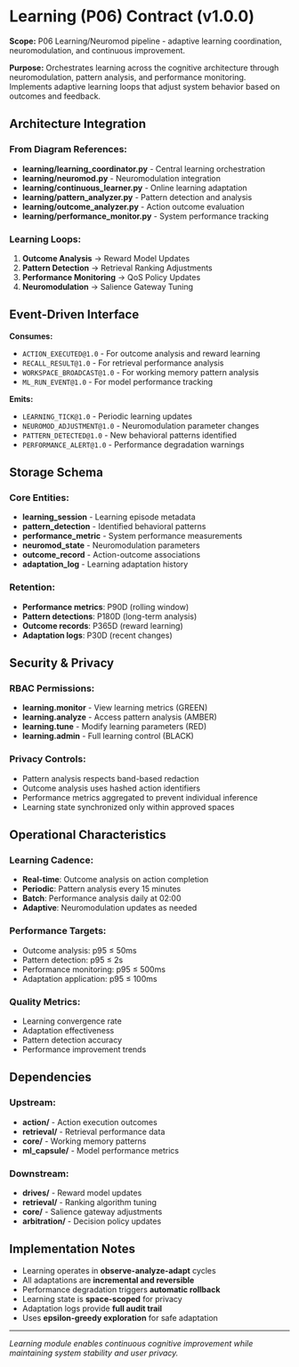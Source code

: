 # Learning (P06) Contract (v1.0.0)

**Scope:** P06 Learning/Neuromod pipeline - adaptive learning coordination, neuromodulation, and continuous improvement.

**Purpose:** Orchestrates learning across the cognitive architecture through neuromodulation, pattern analysis, and performance monitoring. Implements adaptive learning loops that adjust system behavior based on outcomes and feedback.

## Architecture Integration

### From Diagram References:
- **learning/learning_coordinator.py** - Central learning orchestration
- **learning/neuromod.py** - Neuromodulation integration
- **learning/continuous_learner.py** - Online learning adaptation
- **learning/pattern_analyzer.py** - Pattern detection and analysis
- **learning/outcome_analyzer.py** - Action outcome evaluation
- **learning/performance_monitor.py** - System performance tracking

### Learning Loops:
1. **Outcome Analysis** → Reward Model Updates
2. **Pattern Detection** → Retrieval Ranking Adjustments
3. **Performance Monitoring** → QoS Policy Updates
4. **Neuromodulation** → Salience Gateway Tuning

## Event-Driven Interface

**Consumes:**
- `ACTION_EXECUTED@1.0` - For outcome analysis and reward learning
- `RECALL_RESULT@1.0` - For retrieval performance analysis
- `WORKSPACE_BROADCAST@1.0` - For working memory pattern analysis
- `ML_RUN_EVENT@1.0` - For model performance tracking

**Emits:**
- `LEARNING_TICK@1.0` - Periodic learning updates
- `NEUROMOD_ADJUSTMENT@1.0` - Neuromodulation parameter changes
- `PATTERN_DETECTED@1.0` - New behavioral patterns identified
- `PERFORMANCE_ALERT@1.0` - Performance degradation warnings

## Storage Schema

### Core Entities:
- **learning_session** - Learning episode metadata
- **pattern_detection** - Identified behavioral patterns
- **performance_metric** - System performance measurements
- **neuromod_state** - Neuromodulation parameters
- **outcome_record** - Action-outcome associations
- **adaptation_log** - Learning adaptation history

### Retention:
- **Performance metrics**: P90D (rolling window)
- **Pattern detections**: P180D (long-term analysis)
- **Outcome records**: P365D (reward learning)
- **Adaptation logs**: P30D (recent changes)

## Security & Privacy

### RBAC Permissions:
- **learning.monitor** - View learning metrics (GREEN)
- **learning.analyze** - Access pattern analysis (AMBER)
- **learning.tune** - Modify learning parameters (RED)
- **learning.admin** - Full learning control (BLACK)

### Privacy Controls:
- Pattern analysis respects band-based redaction
- Outcome analysis uses hashed action identifiers
- Performance metrics aggregated to prevent individual inference
- Learning state synchronized only within approved spaces

## Operational Characteristics

### Learning Cadence:
- **Real-time**: Outcome analysis on action completion
- **Periodic**: Pattern analysis every 15 minutes
- **Batch**: Performance analysis daily at 02:00
- **Adaptive**: Neuromodulation updates as needed

### Performance Targets:
- Outcome analysis: p95 ≤ 50ms
- Pattern detection: p95 ≤ 2s
- Performance monitoring: p95 ≤ 500ms
- Adaptation application: p95 ≤ 100ms

### Quality Metrics:
- Learning convergence rate
- Adaptation effectiveness
- Pattern detection accuracy
- Performance improvement trends

## Dependencies

### Upstream:
- **action/** - Action execution outcomes
- **retrieval/** - Retrieval performance data
- **core/** - Working memory patterns
- **ml_capsule/** - Model performance metrics

### Downstream:
- **drives/** - Reward model updates
- **retrieval/** - Ranking algorithm tuning
- **core/** - Salience gateway adjustments
- **arbitration/** - Decision policy updates

## Implementation Notes

- Learning operates in **observe-analyze-adapt** cycles
- All adaptations are **incremental and reversible**
- Performance degradation triggers **automatic rollback**
- Learning state is **space-scoped** for privacy
- Adaptation logs provide **full audit trail**
- Uses **epsilon-greedy exploration** for safe adaptation

---

*Learning module enables continuous cognitive improvement while maintaining system stability and user privacy.*
